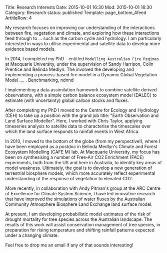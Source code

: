 Title: Research Interests
Date: 2015-10-01 16:30
Mod: 2015-10-01 16:30
Category: Research
status: published
Template: page_bottom_4feed
ArtitleRow: 4

My research focuses on improving our understanding of the interactions between fire, vegetation and climate, and exploring how these interactions feed through to ... such as the carbon cycle and hydrology. I am particularly interested in ways to utilise experimental and satellite data to develop more evidence based models.

In 2014, I completed my PhD - entitled ``Modelling Australian Fire Regimes`` at Macquarie University, under the supervision of Sandy Harrison, Colin Prentice and Belinda Medlyn. The involved the developing and implementing a process-based fire model in a Dynamic Global Vegetation Model .... . Benchmarking, ndnnd

I implementing a data assimilation framework to combine satellite derived observations, with a simple carbon balance ecosystem model (DALEC) to estimate (with uncertainty) global carbon stocks and fluxes.

After completing my PhD I moved to the Centre for Ecology and Hydrology (CEH) to take up a position with the grand job title: "Earth Observation and Land Surface Modeller". Here, I worked with Chris Taylor, applying timeseries analysis to satellite data to characterise the timescales over which the land surface responds to rainfall events in West Africa.

In 2010, I moved to the bottom of the globe (from my perspective!), where I have been employed as a postdoc in Belinda Medlyn's Climate and Forest Ecosystem Modelling (CAFE M) lab. At Macquarie University, my focus has been on synthesising a number of Free-Air CO2 Enrichment (FACE) experiments, both from the US and here in Australia, to identify key areas of model weakness. Ultimately, the goal is to develop a new generation of terrestrial biosphere models, which more accurately reflect experimental understanding of the response of vegetation to elevated CO2.

More recently, in collaboration with Andy Pitman's group at the ARC Centre of Excellence for Climate System Science, I have led innovative research that have improved the simulations of water fluxes by the Australian Community Atmosphere Biosphere Land Exchange land surface model.

At present, I am developing probabilistic model estimates of the risk of drought mortality for tree species across the Australian landscape. The results of this work will assist conservation management of tree species, in preparation for rising temperature and shifting rainfall patterns expected under a changing climate.

Feel free to drop me an email if any of that sounds interesting!
